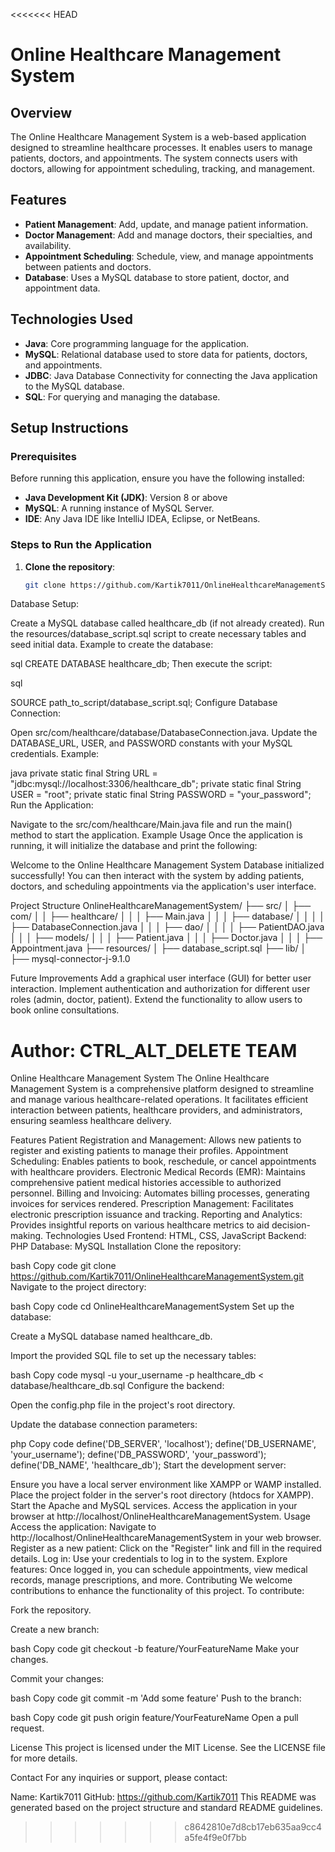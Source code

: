 <<<<<<< HEAD
# Online Healthcare Management System

## Overview

The Online Healthcare Management System is a web-based application designed to streamline healthcare processes. It enables users to manage patients, doctors, and appointments. The system connects users with doctors, allowing for appointment scheduling, tracking, and management.

## Features

- **Patient Management**: Add, update, and manage patient information.
- **Doctor Management**: Add and manage doctors, their specialties, and availability.
- **Appointment Scheduling**: Schedule, view, and manage appointments between patients and doctors.
- **Database**: Uses a MySQL database to store patient, doctor, and appointment data.

## Technologies Used

- **Java**: Core programming language for the application.
- **MySQL**: Relational database used to store data for patients, doctors, and appointments.
- **JDBC**: Java Database Connectivity for connecting the Java application to the MySQL database.
- **SQL**: For querying and managing the database.

## Setup Instructions

### Prerequisites

Before running this application, ensure you have the following installed:

- **Java Development Kit (JDK)**: Version 8 or above
- **MySQL**: A running instance of MySQL Server.
- **IDE**: Any Java IDE like IntelliJ IDEA, Eclipse, or NetBeans.

### Steps to Run the Application

1. **Clone the repository**:
   ```bash
   git clone https://github.com/Kartik7011/OnlineHealthcareManagementSystem.git
Database Setup:

Create a MySQL database called healthcare_db (if not already created).
Run the resources/database_script.sql script to create necessary tables and seed initial data.
Example to create the database:

sql
CREATE DATABASE healthcare_db;
Then execute the script:

sql

SOURCE path_to_script/database_script.sql;
Configure Database Connection:

Open src/com/healthcare/database/DatabaseConnection.java.
Update the DATABASE_URL, USER, and PASSWORD constants with your MySQL credentials.
Example:

java
private static final String URL = "jdbc:mysql://localhost:3306/healthcare_db";
private static final String USER = "root";
private static final String PASSWORD = "your_password";
Run the Application:

Navigate to the src/com/healthcare/Main.java file and run the main() method to start the application.
Example Usage
Once the application is running, it will initialize the database and print the following:


Welcome to the Online Healthcare Management System
Database initialized successfully!
You can then interact with the system by adding patients, doctors, and scheduling appointments via the application's user interface.

Project Structure
OnlineHealthcareManagementSystem/
├── src/
│   ├── com/
│   │   ├── healthcare/
│   │   │   ├── Main.java
│   │   │   ├── database/
│   │   │   │   ├── DatabaseConnection.java
│   │   │   ├── dao/
│   │   │   │   ├── PatientDAO.java
│   │   │   ├── models/
│   │   │       ├── Patient.java
│   │   │       ├── Doctor.java
│   │   │       ├── Appointment.java
├── resources/
│   ├── database_script.sql
├── lib/
│   ├── mysql-connector-j-9.1.0

Future Improvements
Add a graphical user interface (GUI) for better user interaction.
Implement authentication and authorization for different user roles (admin, doctor, patient).
Extend the functionality to allow users to book online consultations.


Author: CTRL_ALT_DELETE TEAM
=======
Online Healthcare Management System
The Online Healthcare Management System is a comprehensive platform designed to streamline and manage various healthcare-related operations. It facilitates efficient interaction between patients, healthcare providers, and administrators, ensuring seamless healthcare delivery.

Features
Patient Registration and Management: Allows new patients to register and existing patients to manage their profiles.
Appointment Scheduling: Enables patients to book, reschedule, or cancel appointments with healthcare providers.
Electronic Medical Records (EMR): Maintains comprehensive patient medical histories accessible to authorized personnel.
Billing and Invoicing: Automates billing processes, generating invoices for services rendered.
Prescription Management: Facilitates electronic prescription issuance and tracking.
Reporting and Analytics: Provides insightful reports on various healthcare metrics to aid decision-making.
Technologies Used
Frontend: HTML, CSS, JavaScript
Backend: PHP
Database: MySQL
Installation
Clone the repository:

bash
Copy code
git clone https://github.com/Kartik7011/OnlineHealthcareManagementSystem.git
Navigate to the project directory:

bash
Copy code
cd OnlineHealthcareManagementSystem
Set up the database:

Create a MySQL database named healthcare_db.

Import the provided SQL file to set up the necessary tables:

bash
Copy code
mysql -u your_username -p healthcare_db < database/healthcare_db.sql
Configure the backend:

Open the config.php file in the project's root directory.

Update the database connection parameters:

php
Copy code
define('DB_SERVER', 'localhost');
define('DB_USERNAME', 'your_username');
define('DB_PASSWORD', 'your_password');
define('DB_NAME', 'healthcare_db');
Start the development server:

Ensure you have a local server environment like XAMPP or WAMP installed.
Place the project folder in the server's root directory (htdocs for XAMPP).
Start the Apache and MySQL services.
Access the application in your browser at http://localhost/OnlineHealthcareManagementSystem.
Usage
Access the application: Navigate to http://localhost/OnlineHealthcareManagementSystem in your web browser.
Register as a new patient: Click on the "Register" link and fill in the required details.
Log in: Use your credentials to log in to the system.
Explore features: Once logged in, you can schedule appointments, view medical records, manage prescriptions, and more.
Contributing
We welcome contributions to enhance the functionality of this project. To contribute:

Fork the repository.

Create a new branch:

bash
Copy code
git checkout -b feature/YourFeatureName
Make your changes.

Commit your changes:

bash
Copy code
git commit -m 'Add some feature'
Push to the branch:

bash
Copy code
git push origin feature/YourFeatureName
Open a pull request.

License
This project is licensed under the MIT License. See the LICENSE file for more details.

Contact
For any inquiries or support, please contact:

Name: Kartik7011
GitHub: https://github.com/Kartik7011
This README was generated based on the project structure and standard README guidelines.
>>>>>>> c8642810e7d8cb17eb635aa9cc4a5fe4f9e0f7bb
